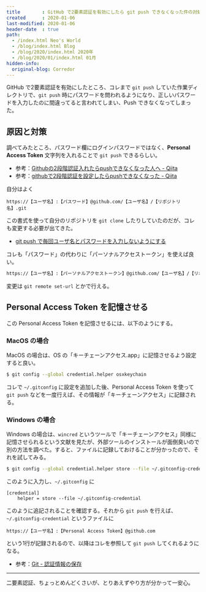 ```yaml
---
title        : GitHub で2要素認証を有効にしたら git push できなくなった件の対処法
created      : 2020-01-06
last-modified: 2020-01-06
header-date  : true
path:
  - /index.html Neo's World
  - /blog/index.html Blog
  - /blog/2020/index.html 2020年
  - /blog/2020/01/index.html 01月
hidden-info:
  original-blog: Corredor
---
```


GitHub で2要素認証を有効にしたところ、コレまで `git push` していた作業ディレクトリで、`git push` 時にパスワードを問われるようになり、正しいパスワードを入力したのに間違ってると言われてしまい、Push できなくなってしまった。

## 原因と対策

調べてみたところ、パスワード欄にログインパスワードではなく、__Personal Access Token__ 文字列を入れることで `git push` できるらしい。

- 参考：[Githubの2段階認証入れたらpushできなくなった人へ - Qiita](https://qiita.com/cyborg__ninja/items/6efd349370bf5f8bffb2)
- 参考：[githubで2段階認証を設定したらpushできなくなった - Qiita](https://qiita.com/yoan/items/08b1ba9c9aceab1ffe5e)

自分はよく

```
https://【ユーザ名】:【パスワード】@github.com/【ユーザ名】/【リポジトリ名】.git
```

この書式を使って自分のリポジトリを `git clone` したりしていたのだが、コレも変更する必要が出てきた。

- [git push で毎回ユーザ名とパスワードを入力しないようにする](/blog/2016/02/06-01.html)

コレも「パスワード」の代わりに「パーソナルアクセストークン」を使えば良い。

```bash
https://【ユーザ名】:【パーソナルアクセストークン】@github.com/【ユーザ名】/【リポジトリ名】.git
```

変更は `git remote set-url` とかで行える。

## Personal Access Token を記憶させる

この Personal Access Token を記憶させるには、以下のようにする。

### MacOS の場合

MacOS の場合は、OS の「キーチェーンアクセス.app」に記憶させるよう設定すると良い。

```bash
$ git config --global credential.helper osxkeychain
```

コレで `~/.gitconfig` に設定を追加した後、Personal Access Token を使って `git push` などを一度行えば、その情報が「キーチェーンアクセス」に記録される。

### Windows の場合

Windows の場合は、`wincred` というツールで「キーチェーンアクセス」同様に記憶させられるという文献を見たが、外部ツールのインストールが面倒臭いので別の方法を調べた。すると、ファイルに記録しておけることが分かったので、それを試してみる。

```bash
$ git config --global credential.helper store --file ~/.gitconfig-credential
```

このように入力し、`~/.gitconfig` に

```properties
[credential]
    helper = store --file ~/.gitconfig-credential
```

このように追記されることを確認する。それから `git push` を行えば、`~/.gitconfig-credential` というファイルに

```
https://【ユーザ名】:【Personal Access Token】@github.com
```

という1行が記録されるので、以降はコレを参照して `git push` してくれるようになる。

- 参考：[Git - 認証情報の保存](https://git-scm.com/book/ja/v2/Git-%E3%81%AE%E3%81%95%E3%81%BE%E3%81%96%E3%81%BE%E3%81%AA%E3%83%84%E3%83%BC%E3%83%AB-%E8%AA%8D%E8%A8%BC%E6%83%85%E5%A0%B1%E3%81%AE%E4%BF%9D%E5%AD%98)

---

二要素認証、ちょっとめんどくさいが、とりあえずやり方が分かって一安心。
